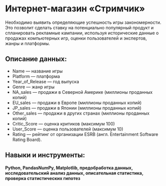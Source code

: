 # Интернет-магазин «Стримчик»
 Необходимо выявить определяющие успешность игры закономерности. Это позволит сделать ставку на потенциально популярный продукт и спланировать рекламные кампании, 
 используя исторические данные о продажах компьютерных игр, оценки пользователей и экспертов, жанры и платформы.
 
## Описание данных: 
 * Name — название игры
 * Platform — платформа
 * Year_of_Release — год выпуска
 * Genre — жанр игры
 * NA_sales — продажи в Северной Америке (миллионы проданных копий)
 * EU_sales — продажи в Европе (миллионы проданных копий)
 * JP_sales — продажи в Японии (миллионы проданных копий)
 * Other_sales — продажи в других странах (миллионы проданных копий)
 * Critic_Score — оценка критиков (максимум 100)
 * User_Score — оценка пользователей (максимум 10)
 * Rating — рейтинг от организации ESRB (англ. Entertainment Software Rating Board). 
## Навыки и инструменты:
#### Python, PandasNumPy, Matplotlib, предобработка данных, исследовательский анализ данных, описательная статистика, проверка статистических гипотез
